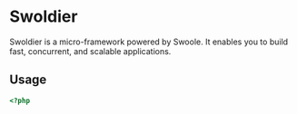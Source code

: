 # Swoldier

Swoldier is a micro-framework powered by Swoole. It enables you to build fast, concurrent, and scalable applications.

## Usage

```PHP
<?php



```